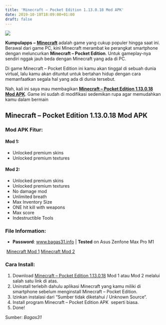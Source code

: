 ```yaml
---
title: 'Minecraft – Pocket Edition 1.13.0.18 Mod APK'
date: 2019-10-10T18:09:00+01:00
draft: false
---
```


[![](https://1.bp.blogspot.com/-unWwVZbqJ78/XZ9k5DsXIKI/AAAAAAAAAL0/58bmNjaUl_Y7hVwc-p_B4ZxFKM2wbVgOgCLcBGAsYHQ/s1600/Minecraft%2B%25E2%2580%2593%2BPocket%2BEdition%2B1.13.0.18%2BMod%2BAPK.png)](https://1.bp.blogspot.com/-unWwVZbqJ78/XZ9k5DsXIKI/AAAAAAAAAL0/58bmNjaUl_Y7hVwc-p_B4ZxFKM2wbVgOgCLcBGAsYHQ/s1600/Minecraft%2B%25E2%2580%2593%2BPocket%2BEdition%2B1.13.0.18%2BMod%2BAPK.png)

**Kumpulapps** **–** [**Minecraft**](https://www.kumpulapps.my.id/2019/10/minecraft-pocket-edition-113018-mod-apk.html) adalah game yang cukup populer hingga saat ini. Berawal dari game PC, kini Minecraft merambat ke perangkat smartphone dengan meluncurkan **Minecraft – Pocket Edition**. Untuk gameplay-nya sendiri nggak jauh beda dengan Minecraft yang ada di PC.  
  
Di game Minecraft – Pocket Edition ini kamu akan tinggal di sebuah dunia virtual, lalu kamu akan dituntut untuk bertahan hidup dengan cara memanfaatkan segala hal yang ada di dunia tersebut.  
  
Nah, kali ini saya mau membagikan [**Minecraft – Pocket Edition 1.13.0.18 Mod APK**](https://www.kumpulapps.my.id/2019/10/minecraft-pocket-edition-113018-mod-apk.html). Game ini sudah di modifikasi sedemikan rupa agar memudahkan kamu dalam bermain  
  

Minecraft – Pocket Edition 1.13.0.18 Mod APK
--------------------------------------------

### Mod APK Fitur:

#### Mod 1:

*   Unlocked premium skins
*   Unlocked premium textures

  

#### Mod 2:

*   Unlocked premium skins
*   Unlocked premium textures
*   No damage mod
*   Unlimited breath
*   Max Inventory Size
*   ONE hit kill with weapons
*   Max score
*   Indestructible Tools

  

### File Information:

*   **Password**: www.bagas31.info | **Tested** on Asus Zenfone Max Pro M1

 [Minecraft Mod 1](https://www.adlinku.xyz/2019/04/what-is-industry-40-here-super-easy.html?id=ec6487b4aae0c5bb0976d0a84aea367822c204508d44dd4857ee66ba00aa8148f1ffd7f9ebd2e79fad5c67b3e353f9c62fee8c1b1afb8f89) [Minecraft Mod 2](https://www.adlinku.xyz/2019/04/forex-investing-strategies.html?id=9cb27d60d0888685881e2ca8d6fd28aacdb18068bd7b3302df374c8e8be8e5f25516f078f75c6ec2b546735127007442b0147e98def8bba2)

### Cara Install:

1.  Download [Minecraft – Pocket Edition 1.13.0.18](https://www.kumpulapps.my.id/2019/10/minecraft-pocket-edition-113018-mod-apk.html) Mod 1 atau Mod 2 melalui salah satu link di atas.
2.  Uninstall terlebih dahulu aplikasi Minecraft yang kamu miliki di smartphone sebelum menginstall Minecraft – Pocket Edition.
3.  Izinkan instalasi dari “Sumber tidak diketahui / Unknown Source“.
4.  Install program Minecraft – Pocket Edition APK  seperti biasa.
5.  Done!

  

Sumber: _Bagas31_